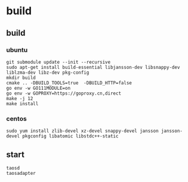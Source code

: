 # build

## build

### ubuntu
```
git submodule update --init --recursive
sudo apt-get install build-essential libjansson-dev libsnappy-dev liblzma-dev libz-dev pkg-config
mkdir build
cmake .. -DBUILD_TOOLS=true  -DBUILD_HTTP=false
go env -w GO111MODULE=on
go env -w GOPROXY=https://goproxy.cn,direct
make -j 12
make install
```

### centos

```
sudo yum install zlib-devel xz-devel snappy-devel jansson jansson-devel pkgconfig libatomic libstdc++-static
```

## start

```
taosd
taosadapter
```
